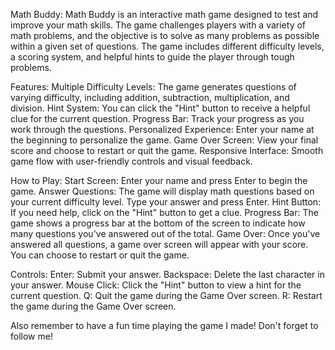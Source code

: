 Math Buddy:
Math Buddy is an interactive math game designed to test and improve your math skills. The game challenges players with a variety of math problems, and the objective is to solve as many problems as possible within a given set of questions. The game includes different difficulty levels, a scoring system, and helpful hints to guide the player through tough problems.

Features:
Multiple Difficulty Levels: The game generates questions of varying difficulty, including addition, subtraction, multiplication, and division.
Hint System: You can click the "Hint" button to receive a helpful clue for the current question.
Progress Bar: Track your progress as you work through the questions.
Personalized Experience: Enter your name at the beginning to personalize the game.
Game Over Screen: View your final score and choose to restart or quit the game.
Responsive Interface: Smooth game flow with user-friendly controls and visual feedback.

How to Play:
Start Screen: Enter your name and press Enter to begin the game.
Answer Questions: The game will display math questions based on your current difficulty level. Type your answer and press Enter.
Hint Button: If you need help, click on the "Hint" button to get a clue.
Progress Bar: The game shows a progress bar at the bottom of the screen to indicate how many questions you've answered out of the total.
Game Over: Once you've answered all questions, a game over screen will appear with your score. You can choose to restart or quit the game.

Controls:
Enter: Submit your answer.
Backspace: Delete the last character in your answer.
Mouse Click: Click the "Hint" button to view a hint for the current question.
Q: Quit the game during the Game Over screen.
R: Restart the game during the Game Over screen.

Also remember to have a fun time playing the game I made!
Don't forget to follow me!
